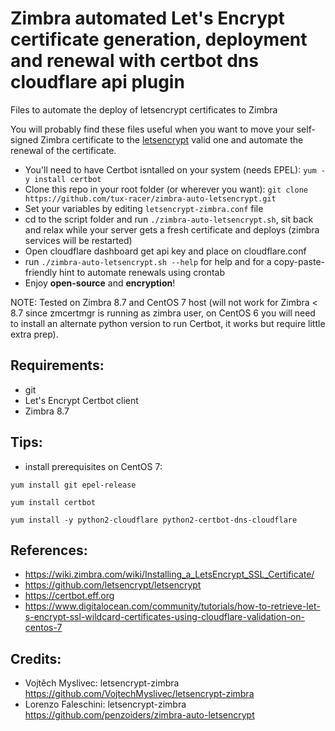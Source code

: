 # Zimbra automated Let's Encrypt certificate generation, deployment and renewal with certbot dns cloudflare api plugin
Files to automate the deploy of letsencrypt certificates to Zimbra

You will probably find these files useful when you want to move your self-signed Zimbra certificate to the [letsencrypt](https://letsencrypt.org/) valid one and automate the renewal of the certificate.

 - You'll need to have Certbot isntalled on your system (needs EPEL): `yum -y install certbot`
 - Clone this repo in your root folder (or wherever you want): `git clone https://github.com/tux-racer/zimbra-auto-letsencrypt.git`
 - Set your variables by editing `letsencrypt-zimbra.conf` file
 - cd to the script folder and run `./zimbra-auto-letsencrypt.sh`, sit back and relax while your server gets a fresh certificate and deploys (zimbra services will be restarted)
 - Open cloudflare dashboard get api key and place on cloudflare.conf
 - run `./zimbra-auto-letsencrypt.sh --help` for help and for a copy-paste-friendly hint to automate renewals using crontab
 - Enjoy **open-source** and **encryption**!

NOTE: Tested on Zimbra 8.7 and CentOS 7 host (will not work for Zimbra < 8.7 since zmcertmgr is running as zimbra user, on CentOS 6 you will need to install an alternate python version to run Certbot, it works but require little extra prep).

## Requirements:
  - git
  - Let's Encrypt Certbot client
  - Zimbra 8.7
  
## Tips:
  - install prerequisites on CentOS 7:
  
  `yum install git epel-release`
  
  `yum install certbot`
  
  `yum install -y python2-cloudflare python2-certbot-dns-cloudflare`   

## References: 
  - https://wiki.zimbra.com/wiki/Installing_a_LetsEncrypt_SSL_Certificate/
  - https://github.com/letsencrypt/letsencrypt
  - https://certbot.eff.org
  - https://www.digitalocean.com/community/tutorials/how-to-retrieve-let-s-encrypt-ssl-wildcard-certificates-using-cloudflare-validation-on-centos-7

## Credits:
  - Vojtěch Myslivec: letsencrypt-zimbra https://github.com/VojtechMyslivec/letsencrypt-zimbra
  - Lorenzo Faleschini: letsencrypt-zimbra https://github.com/penzoiders/zimbra-auto-letsencrypt

